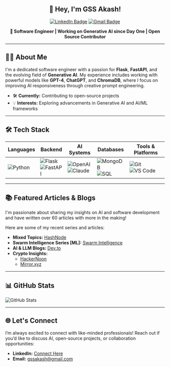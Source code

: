 <div align="center">

## 👋 Hey, I'm **GSS Akash**!

[![LinkedIn Badge](https://img.shields.io/badge/-LinkedIn-blue?style=flat-square&logo=Linkedin&logoColor=white&link=https://www.linkedin.com/in/gssakash/)](https://www.linkedin.com/in/gssakash/) 
[![Gmail Badge](https://img.shields.io/badge/-gssakash@gmail.com-c14438?style=flat-square&logo=Gmail&logoColor=white&link=mailto:gssakash@gmail.com)](mailto:gssakash@gmail.com)

**🌟 Software Engineer | Working on Generative AI since Day One | Open Source Contributor**

</div>

---

## 👨‍💻 About Me

I'm a dedicated software engineer with a passion for **Flask**, **FastAPI**, and the evolving field of **Generative AI**. My experience includes working with powerful models like **GPT-4**, **ChatGPT**, and **ChromaDB**, where I focus on improving AI responsiveness through creative prompt engineering.

- 🛠 **Currently:** Contributing to open-source projects
- 💡 **Interests:** Exploring advancements in Generative AI and AI/ML frameworks

---

## 🛠 Tech Stack

<div align="center">
  
| **Languages** | **Backend** | **AI Systems** | **Databases** | **Tools & Platforms** |
|---------------|-------------|----------------|---------------|-----------------------|
| ![Python](https://img.shields.io/badge/-Python-3776AB?style=flat-square&logo=python&logoColor=white) | ![Flask](https://img.shields.io/badge/-Flask-000000?style=flat-square&logo=flask&logoColor=white) <br> ![FastAPI](https://img.shields.io/badge/-FastAPI-009688?style=flat-square&logo=fastapi&logoColor=white) | ![OpenAI](https://img.shields.io/badge/-GPT--4-412991?style=flat-square&logo=openai&logoColor=white) <br> ![Claude](https://img.shields.io/badge/-Claude-009688?style=flat-square) | ![MongoDB](https://img.shields.io/badge/-MongoDB-47A248?style=flat-square&logo=mongodb&logoColor=white) <br> ![SQL](https://img.shields.io/badge/-SQL%20Databases-336791?style=flat-square&logo=postgresql&logoColor=white) | ![Git](https://img.shields.io/badge/-Git-F05032?style=flat-square&logo=git&logoColor=white) <br> ![VS Code](https://img.shields.io/badge/-VS%20Code-007ACC?style=flat-square&logo=visual-studio-code&logoColor=white) |
  
</div>

---

## 📚 Featured Articles & Blogs

I'm passionate about sharing my insights on AI and software development and have written over 60 articles with more in the making! 

Here are some of my recent series and articles:

- **Mixed Topics:** [HashNode](https://gssakash.hashnode.dev/)
- **Swarm Intelligence Series [ML]:** [Swarm Intelligence](https://gssakash.hashnode.dev/series/swarm-algorithms)
- **AI & LLM Blogs:** [Dev.to](https://dev.to/gssakash)
- **Crypto Insights:**
  - [HackerNoon](https://hackernoon.com/u/gssakash)
  - [Mirror.xyz](https://mirror.xyz/0x14dC79964da2C08b23698B3D3cc7Ca32193d9955)

---


## 📊 GitHub Stats

![GitHub Stats](https://github-readme-stats.vercel.app/api?username=gssakash&theme=radical&show_icons=true&hide_title=true)


---

## 🌐 Let's Connect

I’m always excited to connect with like-minded professionals! Reach out if you’d like to discuss AI, open-source projects, or collaboration opportunities:

- **LinkedIn:** [Connect Here](https://www.linkedin.com/in/gssakash/)
- **Email:** [gssakash@gmail.com](mailto:gssakash@gmail.com)
